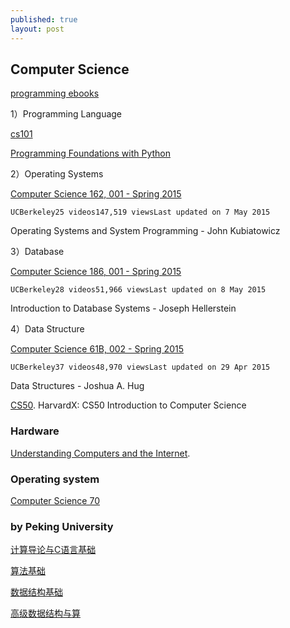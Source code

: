 ```yaml
---
published: true
layout: post
---
```

## Computer Science



[programming ebooks](https://github.com/HackathonHackers/programming-ebooks)


1）Programming Language

[cs101](https://classroom.udacity.com/courses/cs101/lessons/48299949/concepts/486985440923)

[Programming Foundations with Python](https://www.udacity.com/course/programming-foundations-with-python--ud036)

2）Operating Systems


 [Computer Science 162, 001 - Spring 2015](https://www.youtube.com/view_play_list?p=-XXv-cvA_iBDyz-ba4yDskqMDY6A1w_c)

    UCBerkeley25 videos147,519 viewsLast updated on 7 May 2015

Operating Systems and System Programming - John Kubiatowicz 


3）Database



[Computer Science 186, 001 - Spring 2015](https://www.youtube.com/view_play_list?p=-XXv-cvA_iBVK2QzAV-R7NMA1ZkaiR2y)

    UCBerkeley28 videos51,966 viewsLast updated on 8 May 2015

Introduction to Database Systems - Joseph Hellerstein 


4）Data Structure

 [Computer Science 61B, 002 - Spring 2015](https://www.youtube.com/view_play_list?p=-XXv-cvA_iDD4nnsfVIqPFORTgZi9xRp)

    UCBerkeley37 videos48,970 viewsLast updated on 29 Apr 2015

Data Structures - Joshua A. Hug 





[CS50](https://courses.edx.org/courses/course-v1:HarvardX+CS50+X/info). 
HarvardX: CS50 Introduction to Computer Science






### Hardware  

[Understanding Computers and the Internet](https://www.youtube.com/watch?v=PLigQUosV34). 


### Operating system

[Computer Science 70](https://www.youtube.com/watch?v=fyEfgHHR9t0&list=PL-XXv-cvA_iD8wQm8U0gG_Z1uHjImKXFy)


### by Peking University

[计算导论与C语言基础](https://www.coursera.org/learn/jisuanji-biancheng/home)

[算法基础](https://www.coursera.org/learn/suanfa-jichu/s)

[数据结构基础](https://www.coursera.org/learn/shuju-jiegou-suanfa/home/welcome)

[高级数据结构与算](https://www.coursera.org/learn/gaoji-shuju-jiegou/home/)
